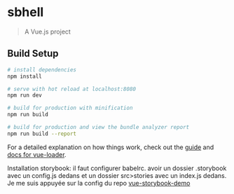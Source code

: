 # sbhell

> A Vue.js project

## Build Setup

``` bash
# install dependencies
npm install

# serve with hot reload at localhost:8080
npm run dev

# build for production with minification
npm run build

# build for production and view the bundle analyzer report
npm run build --report
```

For a detailed explanation on how things work, check out the [guide](http://vuejs-templates.github.io/webpack/) and [docs for vue-loader](http://vuejs.github.io/vue-loader).


Installation storybook:
il faut configurer babelrc.
avoir un dossier .storybook avec un config.js dedans
et un dossier src>stories avec un index.js dedans.
Je me suis appuyée sur la config du repo [vue-storybook-demo](https://github.com/erindepew/vue-storybook-demo/tree/master/.storybook)

